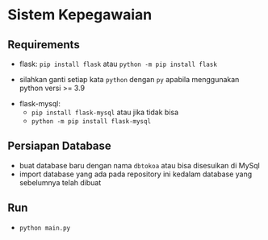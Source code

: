 # Sistem Kepegawaian
## Requirements
- flask: `pip install flask` atau `python -m pip install flask`
* silahkan ganti setiap kata `python` dengan `py` apabila menggunakan python versi >= 3.9
- flask-mysql: 
    - `pip install flask-mysql` atau jika tidak bisa
    - `python -m pip install flask-mysql` 

## Persiapan Database
- buat database baru dengan nama `dbtokoa` atau bisa disesuikan di MySql
- import database yang ada pada repository ini kedalam database yang sebelumnya telah dibuat 

## Run
- `python main.py`
